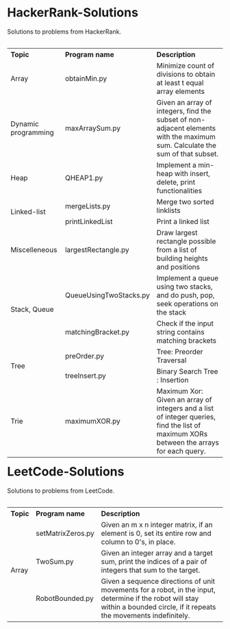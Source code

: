 # HackerRank-Solutions
Solutions to problems from HackerRank.

<table style="float: left">
  <tr>
    <th align="left">Topic</th>
    <th align="left">Program name</th>
    <th align="left">Description</th>
  </tr>
  <tr>
    <td>Array</td>
    <td>obtainMin.py</td>
    <td>Minimize count of divisions to obtain at least t equal array elements</td>
  </tr>
  <tr>
    <td>Dynamic programming</td>
    <td>maxArraySum.py</td>
    <td>Given an array of integers, find the subset of non-adjacent elements with the maximum sum. Calculate
        the sum of that subset.</td>
  <tr>
    <td>Heap</td>
    <td>QHEAP1.py</td>
    <td>Implement a min-heap with insert, delete, print functionalities</td>
  </tr>
  <tr>
    <td rowspan="2">Linked-list</td>
    <td>mergeLists.py</td>
    <td>Merge two sorted linklists</td>
  </tr>
  <tr>
    <td>printLinkedList</td>
    <td>Print a linked list</td>
  </tr>
  <tr>
    <td>Miscelleneous</td>
    <td>largestRectangle.py</td>
    <td>Draw largest rectangle possible from a list of building heights and positions</td>
  </tr>
  <tr>
    <td rowspan="2">Stack, Queue</td>
    <td>QueueUsingTwoStacks.py</td>
    <td>Implement a queue using two stacks, and do push, pop, seek operations on the stack</td>
  </tr>
  <tr>
    <td>matchingBracket.py</td>
    <td>Check if the input string contains matching brackets</td>
  </tr>
  <tr>
    <td rowspan="2">Tree</td>
    <td>preOrder.py</td>
    <td>Tree: Preorder Traversal</td>
  </tr>
  <tr>
    <td>treeInsert.py</td>
    <td>Binary Search Tree : Insertion</td>
  </tr>
  <tr>
    <td>Trie</td>
    <td>maximumXOR.py</td>
    <td>Maximum Xor: Given an array of integers and a list of integer queries, find the list of maximum XORs between the arrays for each query.</td>
  </tr>
  
</table>
 
# LeetCode-Solutions
Solutions to problems from LeetCode.

<table style="float: right">
  <tr>
    <th align="left">Topic</th>
    <th align="left">Program name</th>
    <th align="left">Description</th>
  </tr>
  <tr>
    <td rowspan="3">Array</td>
    <td>setMatrixZeros.py</td>
    <td>Given an m x n integer matrix, if an element is 0, set its entire row and column to 0's, in place.</td>
  </tr>
    <tr>
    <td>TwoSum.py</td>
    <td>Given an integer array and a target sum, print the indices of a pair of integers that sum to the target.</td>
  </tr>
  <tr>
    <td>RobotBounded.py</td>
    <td>Given a sequence directions of unit movements for a robot, in the input, determine if the robot will stay within a bounded circle, if it repeats the movements indefinitely.</td>
  </tr>

 </table>
